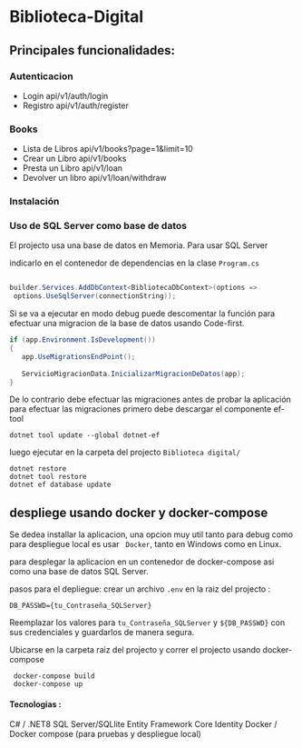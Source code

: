 # Biblioteca-Digital

## Principales funcionalidades:
### Autenticacion
- Login  api/v1/auth/login
- Registro api/v1/auth/register
### Books
- Lista de Libros api/v1/books?page=1&limit=10
- Crear un Libro  api/v1/books
- Presta un Libro api/v1/loan
- Devolver un libro api/v1/loan/withdraw

 ###  Instalación

 ### Uso de SQL Server como base de datos 
 El projecto usa una base de datos en Memoria. Para usar SQL Server 
 
indicarlo en el contenedor de dependencias en la clase `Program.cs`

 ```csharp
 
builder.Services.AddDbContext<BibliotecaDbContext>(options =>
  options.UseSqlServer(connectionString));

 ```


 
 Si se va a ejecutar en modo debug puede descomentar la función 
 para efectuar una migracion de la base de datos usando Code-first.

 ```csharp
 if (app.Environment.IsDevelopment())
{
    app.UseMigrationsEndPoint();
    
    ServicioMigracionData.InicializarMigracionDeDatos(app);
}
 ```
De lo contrario debe efectuar las migraciones antes de probar la aplicación
para efectuar las migraciones primero debe descargar el componente ef-tool
```
dotnet tool update --global dotnet-ef
```

luego ejecutar en la carpeta del projecto `Biblioteca digital/ `
```
dotnet restore
dotnet tool restore
dotnet ef database update 
````

 ## despliege usando docker y docker-compose

 Se dedea installar la aplicacion, una opcion muy util tanto para debug como para 
 despliegue local es usar ` Docker`, tanto en Windows como en Linux. 

 para desplegar la aplicacion en un contenedor de docker-compose
 asi como una base de datos SQL Server. 

pasos para el depliegue: 
crear un archivo `.env` en la raiz del projecto : 

```
DB_PASSWD={tu_Contraseña_SQLServer}
```

Reemplazar los valores para `tu_Contraseña_SQLServer` y  `${DB_PASSWD}` con sus credenciales y guardarlos de manera segura. 

Ubicarse en la carpeta raiz del projecto y correr el projecto usando docker-compose

```
 docker-compose build
 docker-compose up
```



#### Tecnologias : 
 C# / .NET8
 SQL Server/SQLlite
 Entity Framework Core
 Identity
 Docker / Docker compose (para pruebas y despliegue local)
